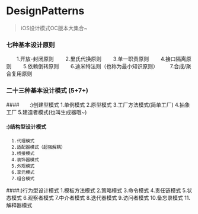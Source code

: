 # DesignPatterns
>iOS设计模式OC版本大集合~

### 七种基本设计原则
　　1.开放-封闭原则
　　2.里氏代换原则
　　3.单一职责原则
　　4.接口隔离原则
　　5.依赖倒转原则
　　6.迪米特法则（也称为最小知识原则）
　　7.合成/聚合复用原则
　　
  
### 二十三种基本设计模式 (5+7+)
####　　:)创建型模式
      1.单例模式
      2.原型模式
      3.工厂方法模式(简单工厂)
      4.抽象工厂
      5.建造者模式(也叫生成器哦~)
   
#### :)结构型设计模式
      1.代理模式
      2.适配器模式（超强解耦）
      3.桥接模式
      4.装饰器模式
      5.外观模式
      6.享元模式
      7.组合模式
    
####:)行为型设计模式
      1.模板方法模式
      2.策略模式
      3.命令模式
      4.责任链模式
      5.状态模式
      6.观察者模式
      7.中介者模式
      8.迭代器模式
      9.访问者模式
      10.备忘录模式
      11.解释器模式
